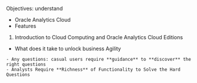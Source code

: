 Objectives: understand
- Oracle Analytics Cloud
- Features
1. Introduction to Cloud Computing and Oracle Analytics Cloud Editions
- What does it take to unlock business Agility
```
- Any questions: casual users require **guidance** to **discover** the right questions
- Analysts Require **Richness** of Functionality to Solve the Hard Questions
